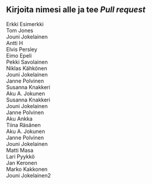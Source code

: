 ## Kirjoita nimesi alle ja tee *Pull request*  
Erkki Esimerkki  
Tom Jones  
Jouni Jokelainen  
Antti H  
Elvis Persley  
Eimo Epeli  
Pekki Savolainen  
Niklas Kähkönen  
Jouni Jokelainen  
Janne Polvinen  
Susanna Knakkeri    
Aku A. Jokunen  
Susanna Knakkeri  
Jouni Jokelainen  
Janne Polvinen  
Aku Ankka     
Tiina Räsänen    
Aku A. Jokunen  
Janne Polvinen  
Jouni Jokelainen  
Matti Masa    
Lari Pyykkö  
Jan Keronen  
Marko Kakkonen  
Jouni Jokelainen2



